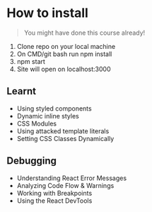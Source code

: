 # How to install

> You might have done this course already!

1. Clone repo on your local machine
2. On CMD/git bash run npm install
3. npm start
4. Site will open on localhost:3000

## Learnt

- Using styled components
- Dynamic inline styles
- CSS Modules
- Using attacked template literals
- Setting CSS Classes Dynamically

## Debugging

- Understanding React Error Messages
- Analyzing Code Flow & Warnings
- Working with Breakpoints
- Using the React DevTools
